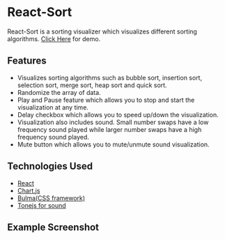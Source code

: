 # React-Sort

React-Sort is a sorting visualizer which visualizes different sorting algorithms. [Click Here](https://rohitkrishna094.github.io/react-sort/) for demo.

## Features
- Visualizes sorting algorithms such as bubble sort, insertion sort, selection sort, merge sort, heap sort and quick sort.
- Randomize the array of data.
- Play and Pause feature which allows you to stop and start the visualization at any time.
- Delay checkbox which allows you to speed up/down the visualization.
- Visualization also includes sound. Small number swaps have a low frequency sound played while larger number swaps have a high frequency sound played.
- Mute button which allows you to mute/unmute sound visualization.

## Technologies Used
- [React](https://reactjs.org/)
- [Chart.js](https://www.chartjs.org/)
- [Bulma(CSS framework)](https://bulma.io/)
- [Tonejs for sound](https://tonejs.github.io/)

## Example Screenshot
